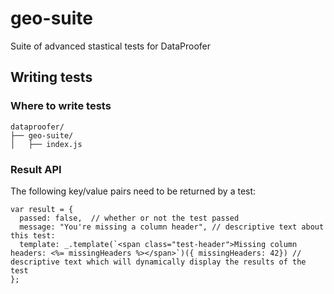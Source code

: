 # geo-suite
Suite of advanced stastical tests for DataProofer

## Writing tests

### Where to write tests

```
dataproofer/
├── geo-suite/
│   ├── index.js
```

### Result API

The following key/value pairs need to be returned by a test:

```
var result = {
  passed: false,  // whether or not the test passed
  message: "You're missing a column header", // descriptive text about this test: 
  template: _.template(`<span class="test-header">Missing column headers: <%= missingHeaders %></span>`)({ missingHeaders: 42}) // descriptive text which will dynamically display the results of the test
};
```